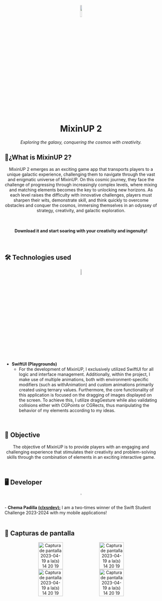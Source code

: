 <h1 align="center"><img style="width:10%; height:10%" src="https://github.com/clxsrdev/Mixin-UP2/assets/99055585/c7a02468-adaa-477e-aa20-ebec32b13c14"/> <br> MixinUP 2</h1>
<p align="center"><em>Exploring the galaxy, conquering the cosmos with creativity.</em> </p>

## 📝¿What is MixinUP 2?

<p align="center">MixinUP 2 emerges as an exciting game app that transports players to a unique galactic experience, challenging them to navigate through the vast and enigmatic universe of MixinUP. On this cosmic journey, they face the challenge of progressing through increasingly complex levels, where mixing and matching elements becomes the key to unlocking new horizons. As each level raises the difficulty with innovative challenges, players must sharpen their wits, demonstrate skill, and think quickly to overcome obstacles and conquer the cosmos, immersing themselves in an odyssey of strategy, creativity, and galactic exploration.</p>
<br>
<h4 align="center">Download it and start soaring with your creativity and ingenuity!</h4>
<br>

## 🛠️ Technologies used
<div align="center">
    <img style="width:8%; height:7%" src="https://github.com/clxsrdev/ManglarExplora/assets/99055585/705f8dd3-c529-4c3b-9471-5f4f366a0ca7" />
</div>
<br>

  - <strong>SwiftUI (Playgrounds)</strong>
    - For the development of MixinUP, I exclusively utilized SwiftUI for all logic and interface management. Additionally, within the project, I make use of multiple animations, both with environment-specific modifiers (such as withAnimation) and custom animations primarily created using ternary values. Furthermore, the core functionality of this application is focused on the dragging of images displayed on the screen. To achieve this, I utilize dragGesture while also validating collisions either with CGPoints or CGRects, thus manipulating the behavior of my elements according to my ideas.
<br>

## 📑 Objective

<p align="center">The objective of MixinUP is to provide players with an engaging and challenging experience that stimulates their creativity and problem-solving skills through the combination of elements in an exciting interactive game.</p><br>

## 🖥️ Developer

<div align="center" style="display: flex; flex-wrap: wrap; justify-content: center;">
    <a href="https://github.com/clxsrdev"><img style="width:30%; height:30%" src="https://github.com/clxsrdev/ManglarExplora/assets/99055585/889da5a8-035a-463a-be68-74aba1bb8bb4"/></a>
</div>
<br>
- <strong>Chema Padilla <a href="https://github.com/clxsrdev">(clxsrdev):</a></strong> I am a two-times winner of the Swift Student Challenge 2023-2024 with my mobile applications!
<br>
<br>

## 📸 Capturas de pantalla

<div align="center" style="display: flex; flex-wrap: wrap; justify-content: center;">
    <img width="40%" alt="Captura de pantalla 2023-04-19 a la(s) 14 20 19" src="https://github.com/clxsrdev/Mixin-UP2/assets/99055585/d9412e49-3216-49f1-94f8-ce50fae7f611">
    <img width="40%" alt="Captura de pantalla 2023-04-19 a la(s) 14 20 19" src="https://github.com/clxsrdev/Mixin-UP2/assets/99055585/f1faa357-6715-46e4-bd20-f364f55e473a">
    <img width="40%" alt="Captura de pantalla 2023-04-19 a la(s) 14 20 19" src="https://github.com/clxsrdev/Mixin-UP2/assets/99055585/cc75d242-6a82-4e41-a973-15dd9bef95a5">
    <img width="40%" alt="Captura de pantalla 2023-04-19 a la(s) 14 20 19" src="https://github.com/clxsrdev/Mixin-UP2/assets/99055585/70a1ab05-e53f-4ac0-963e-230399977bda">
</div>
